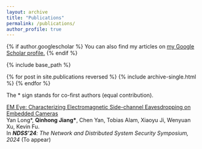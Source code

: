 ```yaml
---
layout: archive
title: "Publications"
permalink: /publications/
author_profile: true
---
```


{% if author.googlescholar %}
  You can also find my articles on <u><a href="{{author.googlescholar}}">my Google Scholar profile</a>.</u>
{% endif %}

{% include base_path %}

{% for post in site.publications reversed %}
  {% include archive-single.html %}
{% endfor %}

The \* sign stands for co-first authors (equal contribution).

[EM Eye: Characterizing Electromagnetic Side-channel Eavesdropping on Embedded Cameras](https://www.usenix.org/conference/usenixsecurity23/presentation/jiang-qinhong)<br/>
Yan Long\*, <strong>Qinhong Jiang\*</strong>, Chen Yan, Tobias Alam, Xiaoyu Ji, Wenyuan Xu, Kevin Fu.<br/>
In <em><strong>NDSS’24</strong>: The Network and Distributed System Security Symposium, 2024</em> (To appear)<br/>